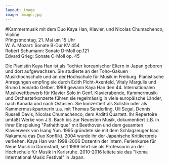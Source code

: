 ```yaml
---
layout: image
image: image.jpg
---
```


\#Kammermusik mit dem Duo
Kaya Han, Klavier, und Nicolas Chumachenco, Violine  
Pfingstmontag, 21. Mai um 15 Uhr  
W. A. Mozart: Sonate B-Dur KV 454  
Robert Schumann: Sonate D-Moll op.121  
Edvard Grieg: Sonate C-Moll op. 45

Die Pianistin Kaya Han ist als Tochter koreanischer Eltern in Japan geboren und dort aufgewachsen.
Sie studierte an der Toho-Gakuen Musikhochschule und an der Hochschule für Musik in Freiburg. Pianistische Anregungen empfing sie durch Edith Picht-Axenfeld, Vitaly Margulis und Bruno Leonardo Gelber. 1988 gewann Kaya Han den 44. Internationalen Musikwettbewerb für Klavier Solo in Genf.  Klavierabende, Kammermusik- und Orchesterkonzerte führen sie regelmässig in viele europäische Länder, nach Kanada und nach Ostasien. Sie konzertiert als Solistin oder als Kammermusikpartnerin u.a. mit Thomas Sanderling, Uli Segal, Dennis Russell Davis, Nicolas Chumachenco, dem Arditti Quartett. Ihr Repertoire umfaßt Werke von J.S. Bach bis zur Neuesten Musik, dokumentiert z.B. in ihrer Einspielung "Pathéthique" mit Beethoven und dem gesamten Klavierwerk von Isang Yun. 1995 gründete sie mit dem Schlagzeuger Isao Nakamura das Duo Konflikt. 2004 wurde ihr der Japanische Kritikerpreis verliehen.
Kaya Han war 1998-2006 Dozentin der Intern. Ferienkurse für Neue Musik in Darmstadt, seit 1999 lehrt sie als Professorin an der Hochschule für Musik in Karlsruhe. 2010-2016 leitete sie das "Ikoma International Music Festival" in Japan.
